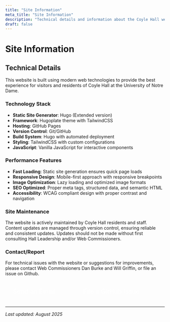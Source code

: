 ```yaml
---
title: "Site Information"
meta_title: "Site Information"
description: "Technical details and information about the Coyle Hall website"
draft: false
---
```


# Site Information

## Technical Details

This website is built using modern web technologies to provide the best experience for visitors and residents of Coyle Hall at the University of Notre Dame.

### Technology Stack

- **Static Site Generator**: Hugo (Extended version)
- **Framework**: Hugoplate theme with TailwindCSS
- **Hosting**: GitHub Pages
- **Version Control**: Git/GitHub
- **Build System**: Hugo with automated deployment
- **Styling**: TailwindCSS with custom configurations
- **JavaScript**: Vanilla JavaScript for interactive components

### Performance Features

- **Fast Loading**: Static site generation ensures quick page loads
- **Responsive Design**: Mobile-first approach with responsive breakpoints
- **Image Optimization**: Lazy loading and optimized image formats
- **SEO Optimized**: Proper meta tags, structured data, and semantic HTML
- **Accessibility**: WCAG compliant design with proper contrast and navigation

### Site Maintenance

The website is actively maintained by Coyle Hall residents and staff. Content updates are managed through version control, ensuring reliable and consistent updates. Updates should not be made without first consulting Hall Leadership and/or Web Commissioners.

### Contact/Report

For technical issues with the website or suggestions for improvements, please contact Web Commissioners Dan Burke and Will Griffin, or file an issue on Github.

<div style="display: flex; gap: 2rem; margin: 1.5rem 0; flex-wrap: wrap;">
  <a href="mailto:dburke6@nd.edu?cc=wgriffi3@nd.edu&subject=Coyle%20Hall%20Website%20Feedback" style="display: inline-flex; align-items: center; gap: 0.5rem; padding: 0.75rem 1.5rem; background-color: var(--nd-green); color: white; text-decoration: none; border-radius: 16px; transition: all 0.3s ease; font-size: 1.25rem; font-weight: 500;" onmouseover="this.style.transform='scale(1.15)'" onmouseout="this.style.transform='scale(1)'">
    Send an Email
    <i class="fas fa-envelope"></i>
  </a>
  <a href="https://github.com/fisher-hall/coyle-hall-site/issues" target="_blank" rel="noopener" style="display: inline-flex; align-items: center; gap: 0.5rem; padding: 0.75rem 1.5rem; background-color: var(--nd-green); color: white; text-decoration: none; border-radius: 16px; transition: all 0.3s ease; font-size: 1.25rem; font-weight: 500;" onmouseover="this.style.transform='scale(1.15)'" onmouseout="this.style.transform='scale(1)'">
    File a GitHub Issue
    <i class="fab fa-github"></i>
  </a>
</div>

---

*Last updated: August 2025*
